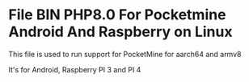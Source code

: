 # File BIN PHP8.0 For Pocketmine Android And Raspberry on Linux

This file is used to run support for PocketMine for aarch64 and armv8

It's for Android, Raspberry PI 3 and PI 4

